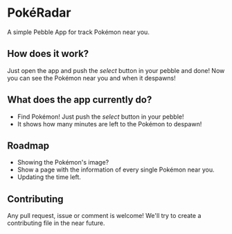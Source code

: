 # PokéRadar

A simple Pebble App for track Pokémon near you.

## How does it work?

Just open the app and push the *select* button in your pebble and done! Now you can see the Pokémon near you and when it despawns!

## What does the app currently do?

- Find Pokémon! Just push the *select* button in your pebble!
- It shows how many minutes are left to the Pokémon to despawn!

## Roadmap

- Showing the Pokémon's image?
- Show a page with the information of every single Pokémon near you.
- Updating the time left.

## Contributing

Any pull request, issue or comment is welcome! We'll try to create a contributing file in the near future.
